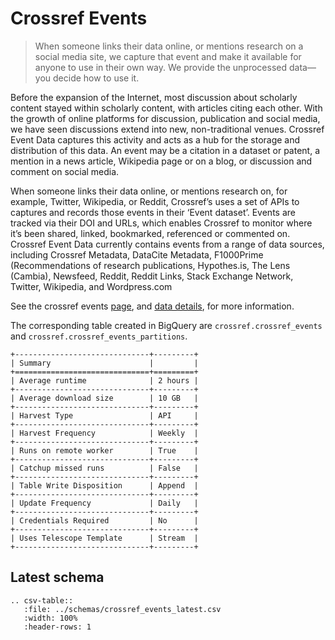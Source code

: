 # Crossref Events

> When someone links their data online, or mentions research on a social media site, we capture that event and make it
 available for anyone to use in their own way. We provide the unprocessed data—you decide how to use it.  

Before the expansion of the Internet, most discussion about scholarly content stayed within scholarly content, 
with articles citing each other. 
With the growth of online platforms for discussion, publication and social media, 
we have seen discussions extend into new, non-traditional venues. 
Crossref Event Data captures this activity and acts as a hub for the storage and distribution of this data. 
An event may be a citation in a dataset or patent, a mention in a news article, Wikipedia page or on a blog, 
or discussion and comment on social media.

When someone links their data online, or mentions research on, for example, Twitter, 
Wikipedia, or Reddit, Crossref’s uses a set of APIs to captures and records those events in 
their ‘Event dataset’. Events are tracked via their DOI and URLs, which enables Crossref to 
monitor where it’s been shared, linked, bookmarked, referenced or commented on. 
Crossref Event Data currently contains events from a range of data sources, including 
Crossref Metadata, DataCite Metadata, F1000Prime (Recommendations of research publications, 
Hypothes.is, The Lens (Cambia), Newsfeed, Reddit, Reddit Links, Stack Exchange Network, 
Twitter, Wikipedia, and Wordpress.com

See the crossref events [page](https://www.crossref.org/services/event-data/), and [data details](https://www.eventdata.crossref.org/guide/data/events/), for more information.

The corresponding table created in BigQuery are `crossref.crossref_events` and `crossref.crossref_events_partitions`.

```eval_rst
+------------------------------+---------+
| Summary                      |         |
+==============================+=========+
| Average runtime              | 2 hours |
+------------------------------+---------+
| Average download size        | 10 GB   |
+------------------------------+---------+
| Harvest Type                 | API     |
+------------------------------+---------+
| Harvest Frequency            | Weekly  |
+------------------------------+---------+
| Runs on remote worker        | True    |
+------------------------------+---------+
| Catchup missed runs          | False   |
+------------------------------+---------+
| Table Write Disposition      | Append  |
+------------------------------+---------+
| Update Frequency             | Daily   |
+------------------------------+---------+
| Credentials Required         | No      |
+------------------------------+---------+
| Uses Telescope Template      | Stream  |
+------------------------------+---------+
```

## Latest schema
``` eval_rst
.. csv-table::
   :file: ../schemas/crossref_events_latest.csv
   :width: 100%
   :header-rows: 1
```